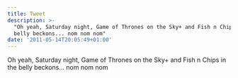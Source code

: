 ```yaml
---
title: Tweet
description: >-
  "Oh yeah, Saturday night, Game of Thrones on the Sky+ and Fish n Chips in the
  belly beckons... nom nom nom"
date: '2011-05-14T20:05:49+01:00'
---
```

Oh yeah, Saturday night, Game of Thrones on the Sky+ and Fish n Chips in the belly beckons... nom nom nom
